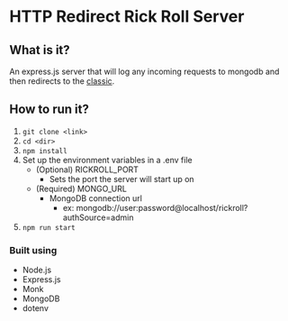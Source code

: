 # HTTP Redirect Rick Roll Server

## What is it?

An express.js server that will log any incoming requests to mongodb and then redirects to the [classic](https://www.youtube.com/watch?v=dQw4w9WgXcQ).

## How to run it?
1. `git clone <link>`
2. `cd <dir>`
3. `npm install`
4. Set up the environment variables in a .env file
    - (Optional) RICKROLL_PORT 
        - Sets the port the server will start up on
    - (Required) MONGO_URL
        - MongoDB connection url
            - ex: mongodb://user:password@localhost/rickroll?authSource=admin
6. `npm run start`  

### Built using
- Node.js
- Express.js
- Monk
- MongoDB
- dotenv
